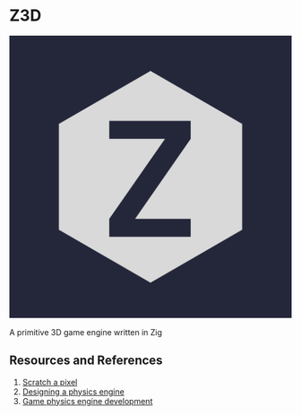 # Z3D

<img src="assets/logo-1600x1600.png" alt="Logo of Z3D"></img>

A primitive 3D game engine written in Zig

## Resources and References
1. [Scratch a pixel](https://www.scratchapixel.com/)
2. [Designing a physics engine](https://winter.dev/articles/physics-engine)
3. [Game physics engine development](https://github.com/matheusportela/Poiesis/blob/master/references/Game%20Physics%20Engine%20Development%20-%20Ian%20Millington.pdf)

